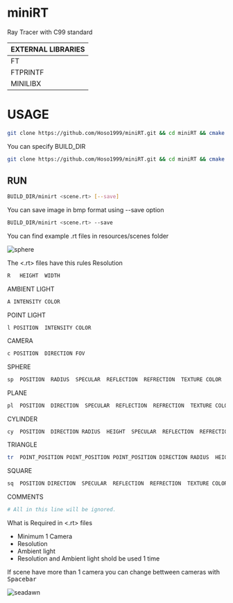 # miniRT
Ray Tracer with C99 standard

|  EXTERNAL LIBRARIES |
| --------------------|
|         FT          |
|      FTPRINTF       |
|      MINILIBX       |



# USAGE

```bash
git clone https://github.com/Hoso1999/miniRT.git && cd miniRT && cmake . && make
```
You can specify BUILD_DIR
```bash
git clone https://github.com/Hoso1999/miniRT.git && cd miniRT && cmake -S . -B BUILD_DIR && make -C BUILD_DIR
```
## RUN
```bash
BUILD_DIR/minirt <scene.rt> [--save]
```
You can save image in bmp format using --save option
```bash
BUILD_DIR/minirt <scene.rt> --save
```

You can find example .rt files in resources/scenes folder

![sphere](https://user-images.githubusercontent.com/45395182/218927124-bb3b979c-e5b3-406b-9420-f40a88ac411c.jpg)

The <.rt> files have  this  rules
Resolution
```bash
R	HEIGHT  WIDTH
```
AMBIENT LIGHT
```bash
A INTENSITY COLOR
```
POINT LIGHT
```
l POSITION  INTENSITY COLOR
```
CAMERA
```bash
c POSITION  DIRECTION FOV
```
SPHERE
```bash
sp  POSITION  RADIUS  SPECULAR  REFLECTION  REFRECTION  TEXTURE COLOR
```
PLANE
```bash
pl  POSITION  DIRECTION  SPECULAR  REFLECTION  REFRECTION  TEXTURE COLOR
```

CYLINDER
```bash
cy  POSITION  DIRECTION RADIUS  HEIGHT  SPECULAR  REFLECTION  REFRECTION  TEXTURE COLOR
```
TRIANGLE
```bash
tr  POINT_POSITION POINT_POSITION POINT_POSITION DIRECTION RADIUS  HEIGHT  SPECULAR  REFLECTION  REFRECTION  TEXTURE COLOR
```
SQUARE
```bash
sq  POSITION DIRECTION  SPECULAR  REFLECTION  REFRECTION  TEXTURE COLOR
```
COMMENTS
```bash
# All in this line will be ignored.
```

What is Required in <.rt> files
- Minimum 1 Camera
- Resolution
- Ambient light
- Resolution and Ambient light shold be used 1 time

If scene have more than 1 camera you can change bettween cameras with <kbd>Spacebar</kbd>

![seadawn](https://user-images.githubusercontent.com/45395182/218927639-187da537-b85f-4939-bbcb-60873c6b56f9.jpg)
